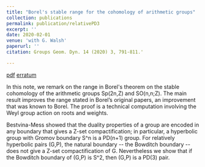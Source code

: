 ```yaml
---
title: "Borel's stable range for the cohomology of arithmetic groups"
collection: publications
permalink: publication/relativePD3
excerpt: ''
date: 2020-02-01
venue: 'with G. Walsh'
paperurl: ''
citation: Groups Geom. Dyn. 14 (2020) 3, 791-811.'

---
```


[pdf](http://bena-tshishiku.github.io/files/relativePD3.pdf)
[erratum](http://bena-tshishiku.github.io/files/relativePD3-erratum.pdf)

In this note, we remark on the range in Borel's theorem on the stable cohomology of 
the arithmetic groups Sp(2n,Z) and SO(n,n;Z).  The main result improves the range stated 
in Borel’s original papers, an improvement that was known to Borel. The proof is a technical 
computation involving the Weyl group action on roots and weights.

Bestvina-Mess showed that the duality properties of a group are encoded in any 
boundary that gives a Z-set compactification; in particular, a hyperbolic group 
with Gromov boundary S^n is a PD(n+1) group. For relatively hyperbolic pairs (G,P), 
the natural boundary -- the Bowditch boundary -- does not give a Z-set compactification of G. 
Nevertheless we show that if the Bowditch boundary of (G,P) is S^2, then (G,P) is a PD(3) pair. 

